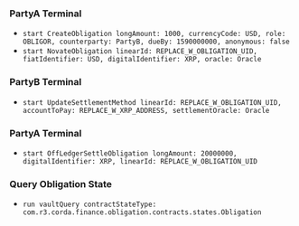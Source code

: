 ### PartyA Terminal
* `start CreateObligation longAmount: 1000, currencyCode: USD, role: OBLIGOR, counterparty: PartyB, dueBy: 1590000000, anonymous: false`
* `start NovateObligation linearId: REPLACE_W_OBLIGATION_UID, fiatIdentifier: USD, digitalIdentifier: XRP, oracle: Oracle`
### PartyB Terminal
* `start UpdateSettlementMethod linearId: REPLACE_W_OBLIGATION_UID, accountToPay: REPLACE_W_XRP_ADDRESS, settlementOracle: Oracle`
### PartyA Terminal
* `start OffLedgerSettleObligation longAmount: 20000000, digitalIdentifier: XRP, linearId: REPLACE_W_OBLIGATION_UID`
### Query Obligation State
* `run vaultQuery contractStateType: com.r3.corda.finance.obligation.contracts.states.Obligation`